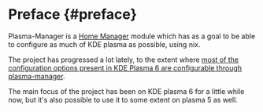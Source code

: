 # Preface {#preface}
Plasma-Manager is a [Home Manager](https://github.com/nix-community/home-manager)
module which has as a goal to be able to configure as much of KDE plasma as
possible, using nix.

The project has progressed a lot lately, to the extent where
[most of the configuration options present in KDE Plasma 6 are configurable through plasma-manager](https://github.com/nix-community/plasma-manager?tab=readme-ov-file#whats-supported).

The main focus of the project has been on KDE plasma 6 for a little while now,
but it's also possible to use it to some extent on plasma 5 as well.